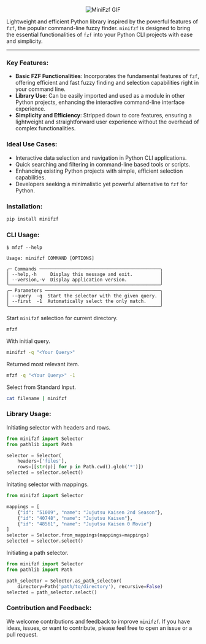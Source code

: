 <div align="center">
  <img src="https://github.com/synacktraa/minifzf/assets/91981716/8d4132dd-b873-4921-a2a2-2b2ede989a74" alt="MiniFzf GIF">
</div>

Lightweight and efficient Python library inspired by the powerful features of `fzf`, the popular command-line fuzzy finder. `minifzf` is designed to bring the essential functionalities of `fzf` into your Python CLI projects with ease and simplicity.

---

### Key Features:
- **Basic FZF Functionalities**: Incorporates the fundamental features of `fzf`, offering efficient and fast fuzzy finding and selection capabilities right in your command line.
- **Library Use**: Can be easily imported and used as a module in other Python projects, enhancing the interactive command-line interface experience.
- **Simplicity and Efficiency**: Stripped down to core features, ensuring a lightweight and straightforward user experience without the overhead of complex functionalities.

### Ideal Use Cases:
- Interactive data selection and navigation in Python CLI applications.
- Quick searching and filtering in command-line based tools or scripts.
- Enhancing existing Python projects with simple, efficient selection capabilities.
- Developers seeking a minimalistic yet powerful alternative to `fzf` for Python.

### Installation:

```bash
pip install minifzf
```

### CLI Usage:

```
$ mfzf --help

Usage: minifzf COMMAND [OPTIONS]

╭─ Commands ────────────────────────────────────────────╮
│ --help,-h     Display this message and exit.          │
│ --version,-v  Display application version.            │
╰───────────────────────────────────────────────────────╯
╭─ Parameters ──────────────────────────────────────────╮
│ --query  -q  Start the selector with the given query. │
│ --first  -1  Automatically select the only match.     │
╰───────────────────────────────────────────────────────╯
```

Start `minifzf` selection for current directory.

```bash
mfzf
```

With initial query.

```bash
minifzf -q "<Your Query>"
```

Returned most relevant item.

```bash
mfzf -q "<Your Query>" -1
```

Select from Standard Input.

```bash
cat filename | minifzf
```

### Library Usage:

Initiating selector with headers and rows.

```python
from minifzf import Selector
from pathlib import Path

selector = Selector(
    headers=['files'],
    rows=[[str(p)] for p in Path.cwd().glob('*')])
selected = selector.select()
```

Initating selector with mappings.

```python
from minifzf import Selector

mappings = [
    {"id": "51009", "name": "Jujutsu Kaisen 2nd Season"},
    {"id": "40748", "name": "Jujutsu Kaisen"},
    {"id": "48561", "name": "Jujutsu Kaisen 0 Movie"}
]
selector = Selector.from_mappings(mappings=mappings)
selected = selector.select()
```

Initiating a path selector.

```python
from minifzf import Selector
from pathlib import Path

path_selector = Selector.as_path_selector(
    directory=Path('path/to/directory'), recursive=False)
selected = path_selector.select()
```


### Contribution and Feedback:
We welcome contributions and feedback to improve `minifzf`. If you have ideas, issues, or want to contribute, please feel free to open an issue or a pull request.
